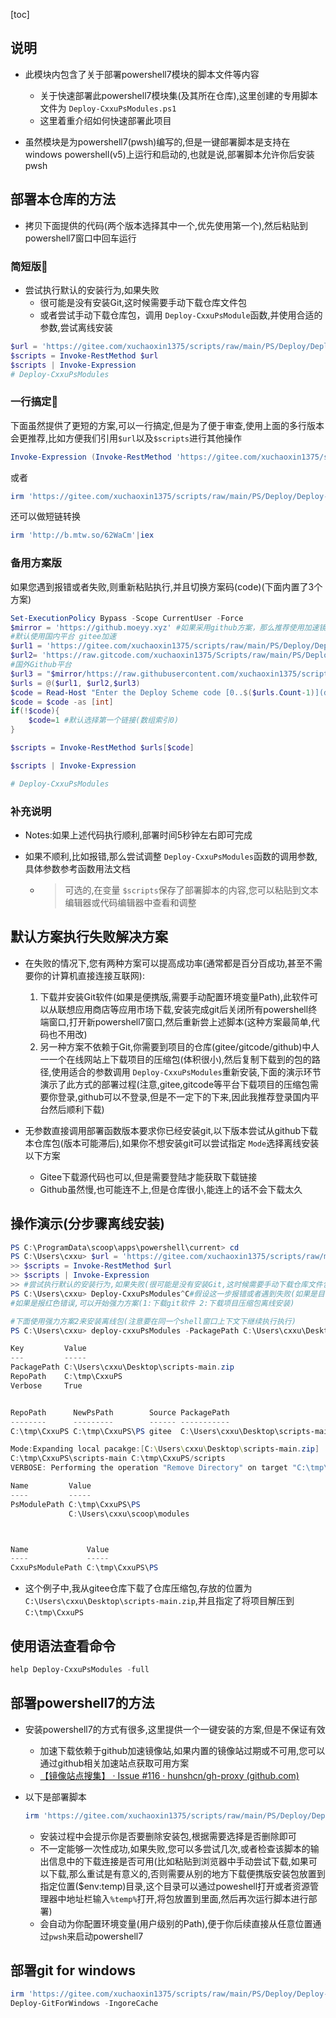 [toc]

## 说明

- 此模块内包含了关于部署powershell7模块的脚本文件等内容
  - 关于快速部署此powershell7模块集(及其所在仓库),这里创建的专用脚本文件为 `Deploy-CxxuPsModules.ps1`
  - 这里着重介绍如何快速部署此项目

- 虽然模块是为powershell7(pwsh)编写的,但是一键部署脚本是支持在windows powershell(v5)上运行和启动的,也就是说,部署脚本允许你后安装pwsh

## 部署本仓库的方法

- 拷贝下面提供的代码(两个版本选择其中一个,优先使用第一个),然后粘贴到powershell7窗口中回车运行

### 简短版👺

- 尝试执行默认的安装行为,如果失败
  - 很可能是没有安装Git,这时候需要手动下载仓库文件包
  - 或者尝试手动下载仓库包，调用 `Deploy-CxxuPsModule`函数,并使用合适的参数,尝试离线安装

```powershell
$url = 'https://gitee.com/xuchaoxin1375/scripts/raw/main/PS/Deploy/Deploy-CxxuPsModules.ps1'
$scripts = Invoke-RestMethod $url
$scripts | Invoke-Expression
# Deploy-CxxuPsModules 
```

### 一行搞定👺

下面虽然提供了更短的方案,可以一行搞定,但是为了便于审查,使用上面的多行版本会更推荐,比如方便我们引用`$url`以及`$scripts`进行其他操作

```powershell
Invoke-Expression (Invoke-RestMethod 'https://gitee.com/xuchaoxin1375/scripts/raw/main/PS/Deploy/Deploy-CxxuPsModules.ps1')

```

或者

```powershell
irm 'https://gitee.com/xuchaoxin1375/scripts/raw/main/PS/Deploy/Deploy-CxxuPsModules.ps1'|iex
```

还可以做短链转换

```powershell
irm 'http://b.mtw.so/62WaCm'|iex
```



### 备用方案版

如果您遇到报错或者失败,则重新粘贴执行,并且切换方案码(code)(下面内置了3个方案)

```powershell
Set-ExecutionPolicy Bypass -Scope CurrentUser -Force
$mirror = 'https://github.moeyy.xyz' #如果采用github方案，那么推荐使用加速镜像来下载脚本文件，如果此镜像不可用，请自行搜搜可用镜像，然后替换此值即可
#默认使用国内平台 gitee加速
$url1 = 'https://gitee.com/xuchaoxin1375/scripts/raw/main/PS/Deploy/Deploy-CxxuPsModules.ps1'
$url2= 'https://raw.gitcode.com/xuchaoxin1375/Scripts/raw/main/PS/Deploy/Deploy-CxxuPsModules.ps1'
#国外Github平台
$url3 = "$mirror/https://raw.githubusercontent.com/xuchaoxin1375/scripts/refs/heads/main/PS/Deploy/Deploy-CxxuPsModules.ps1"
$urls = @($url1, $url2,$url3)
$code = Read-Host "Enter the Deploy Scheme code [0..$($urls.Count-1)](default:1)"
$code = $code -as [int]
if(!$code){
	$code=1 #默认选择第一个链接(数组索引0)
}

$scripts = Invoke-RestMethod $urls[$code]

$scripts | Invoke-Expression

# Deploy-CxxuPsModules 

```

### 补充说明

- Notes:如果上述代码执行顺利,部署时间5秒钟左右即可完成
- 如果不顺利,比如报错,那么尝试调整 `Deploy-CxxuPsModules`函数的调用参数,具体参数参考函数用法文档

  - > 可选的,在变量 `$scripts`保存了部署脚本的内容,您可以粘贴到文本编辑器或代码编辑器中查看和调整
    >

## 默认方案执行失败解决方案

- 在失败的情况下,您有两种方案可以提高成功率(通常都是百分百成功,甚至不需要你的计算机直接连接互联网):

  1. 下载并安装Git软件(如果是便携版,需要手动配置环境变量Path),此软件可以从联想应用商店等应用市场下载,安装完成git后关闭所有powershell终端窗口,打开新powershell7窗口,然后重新尝上述脚本(这种方案最简单,代码也不用改)
  2. 另一种方案不依赖于Git,你需要到项目的仓库(gitee/gitcode/github)中人一一个在线网站上下载项目的压缩包(体积很小),然后复制下载到的包的路径,使用适合的参数调用 `Deploy-CxxuPsModules`重新安装,下面的演示环节演示了此方式的部署过程(注意,gitee,gitcode等平台下载项目的压缩包需要你登录,github可以不登录,但是不一定下的下来,因此我推荐登录国内平台然后顺利下载)
- 无参数直接调用部署函数版本要求你已经安装git,以下版本尝试从github下载本仓库包(版本可能滞后),如果你不想安装git可以尝试指定 `Mode`选择离线安装以下方案

  - Gitee下载源代码也可以,但是需要登陆才能获取下载链接
  - Github虽然慢,也可能连不上,但是仓库很小,能连上的话不会下载太久

## 操作演示(分步骤离线安装)

```powershell
PS C:\ProgramData\scoop\apps\powershell\current> cd
PS C:\Users\cxxu> $url = 'https://gitee.com/xuchaoxin1375/scripts/raw/main/PS/Deploy/Deploy-CxxuPsModules.ps1'
>> $scripts = Invoke-RestMethod $url
>> $scripts | Invoke-Expression
>> #尝试执行默认的安装行为,如果失败(很可能是没有安装Git,这时候需要手动下载仓库文件包),尝试手动调用Deploy-CxxuPsModule函数,并使用合适的参数,尝试离线安装
PS C:\Users\cxxu> Deploy-CxxuPsModules^C#假设这一步报错或者遇到失败(如果是目录名冲突,那么您可在调用`Deploy-CxxuPsModules`时使用路径RepoPath参数新指定取值,或者使用Force选项)
#如果是报红色错误,可以开始强力方案(1:下载git软件 2:下载项目压缩包离线安装)

#下面使用强力方案2来安装离线包(注意要在同一个shell窗口上下文下继续执行执行)
PS C:\Users\cxxu> deploy-cxxuPsModules -PackagePath C:\Users\cxxu\Desktop\scripts-main.zip -RepoPath C:\tmp\CxxuPS -Verbose

Key         Value
---         -----
PackagePath C:\Users\cxxu\Desktop\scripts-main.zip
RepoPath    C:\tmp\CxxuPS
Verbose     True


RepoPath      NewPsPath        Source PackagePath                            Mode    Force
--------      ---------        ------ -----------                            ----    -----
C:\tmp\CxxuPS C:\tmp\CxxuPS\PS gitee  C:\Users\cxxu\Desktop\scripts-main.zip Default False

Mode:Expanding local pacakge:[C:\Users\cxxu\Desktop\scripts-main.zip]
C:\tmp\CxxuPS\scripts-main C:\tmp\CxxuPS/scripts
VERBOSE: Performing the operation "Remove Directory" on target "C:\tmp\CxxuPS\scripts-main".

Name         Value
----         -----
PsModulePath C:\tmp\CxxuPS\PS
             C:\Users\cxxu\scoop\modules



Name             Value
----             -----
CxxuPsModulePath C:\tmp\CxxuPS\PS


```

- 这个例子中,我从gitee仓库下载了仓库压缩包,存放的位置为 `C:\Users\cxxu\Desktop\scripts-main.zip`,并且指定了将项目解压到 `C:\tmp\CxxuPS`

## 使用语法查看命令

```powershell
help Deploy-CxxuPsModules -full
```

## 部署powershell7的方法

- 安装powershell7的方式有很多,这里提供一个一键安装的方案,但是不保证有效
  - 加速下载依赖于github加速镜像站,如果内置的镜像站过期或不可用,您可以通过github相关加速站点获取可用方案
  - [【镜像站点搜集】 · Issue #116 · hunshcn/gh-proxy (github.com)](https://github.com/hunshcn/gh-proxy/issues/116#issuecomment-2339526975)

- 以下是部署脚本

  ```powershell
  irm 'https://gitee.com/xuchaoxin1375/scripts/raw/main/PS/Deploy/Deploy-Pwsh7Portable.ps1'|iex
  ```

  - 安装过程中会提示你是否要删除安装包,根据需要选择是否删除即可
  - 不一定能够一次性成功,如果失败,您可以多尝试几次,或者检查该脚本的输出信息中的下载连接是否可用(比如粘贴到浏览器中手动尝试下载,如果可以下载,那么重试是有意义的,否则需要从别的地方下载便携版安装包放置到指定位置($env:temp)目录,这个目录可以通过poweshell打开或者资源管理器中地址栏输入`%temp%`打开,将包放置到里面,然后再次运行脚本进行部署)
  - 会自动为你配置环境变量(用户级别的Path),便于你后续直接从任意位置通过`pwsh`来启动powershell7

## 部署git for windows

```powershell
irm 'https://gitee.com/xuchaoxin1375/scripts/raw/main/PS/Deploy/Deploy-GitForWindows.ps1'|iex
Deploy-GitForWindows -IngoreCache

```

